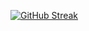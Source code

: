 [![GitHub Streak](http://github-readme-streak-stats.herokuapp.com?user=idanci&date_format=M%20j%5B%2C%20Y%5D)](https://git.io/streak-stats)
